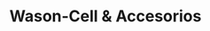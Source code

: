 ---
title: "Wason-Cell & Accesorios"
url: /pereira/wason-cell-y-accesorios/
shop: teléfono móvil
---